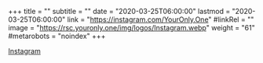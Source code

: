 +++
title = ""
subtitle = ""
date = "2020-03-25T06:00:00"
lastmod = "2020-03-25T06:00:00"
link = "https://instagram.com/YourOnly.One"
#linkRel = ""
image = "https://rsc.youronly.one/img/logos/Instagram.webp"
weight = "61"
#metarobots = "noindex"
+++

[Instagram](https://instagram.com/YourOnly.One "Instagram")
